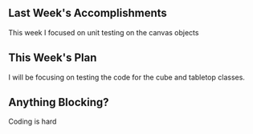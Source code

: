 ## Last Week's Accomplishments
This week I focused on unit testing on the canvas objects 

## This Week's Plan
I will be focusing on testing the code for the cube and tabletop classes. 

## Anything Blocking?
Coding is hard
